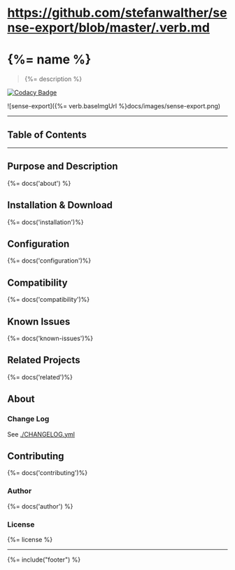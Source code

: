 # https://github.com/stefanwalther/sense-export/blob/master/.verb.md
# {%= name %}
> {%= description %}

[![Codacy Badge](https://api.codacy.com/project/badge/Grade/8e0674740ec048ab85fc18bbdd85d2bd)](https://www.codacy.com/app/stefan-walther/sense-export?utm_source=github.com&amp;utm_medium=referral&amp;utm_content=stefanwalther/sense-export&amp;utm_campaign=badger)

![sense-export]({%= verb.baseImgUrl %}docs/images/sense-export.png)

---
## Table of Contents
<!-- toc -->

---

## Purpose and Description
{%= docs('about') %}

## Installation & Download
{%= docs('installation')%}

## Configuration
{%= docs('configuration')%}

## Compatibility
{%= docs('compatibility')%}

## Known Issues
{%= docs('known-issues')%}

## Related Projects
{%= docs('related')%}

## About

### Change Log

See [./CHANGELOG.yml](CHANGELOG.yml)

## Contributing
{%= docs('contributing')%}

### Author
{%= docs('author') %}

### License
{%= license %}

***

{%= include("footer") %}

